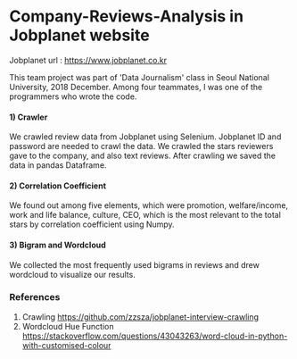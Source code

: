 # Company-Reviews-Analysis in Jobplanet website  
Jobplanet url : https://www.jobplanet.co.kr

This team project was part of 'Data Journalism' class in Seoul National University, 2018 December. 
Among four teammates, I was one of the programmers who wrote the code.


#### 1) Crawler 
We crawled review data from Jobplanet using Selenium. Jobplanet ID and password are needed to crawl the data. 
We crawled the stars reviewers gave to the company, and also text reviews. After crawling we saved the data in pandas Dataframe. 

#### 2) Correlation Coefficient
We found out among five elements, which were promotion, welfare/income, work and life balance, culture, CEO, which is the most relevant
to the total stars by correlation coefficient using Numpy. 

#### 3) Bigram and Wordcloud 
We collected the most frequently used bigrams in reviews and drew wordcloud to visualize our results.

### References
1. Crawling 
https://github.com/zzsza/jobplanet-interview-crawling
2. Wordcloud Hue Function
https://stackoverflow.com/questions/43043263/word-cloud-in-python-with-customised-colour
